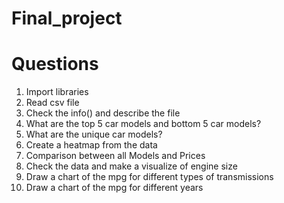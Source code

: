 # Final_project
# Questions
1. Import libraries
2. Read csv file
3. Check the info() and describe the file 
4. What are the top 5 car models and bottom 5 car models?
5. What are the unique car models?
6. Create a heatmap from the data
7. Comparison between all Models and Prices
8. Check the data and make a visualize of engine size
9. Draw a chart of the mpg for different types of transmissions
10. Draw a chart of the mpg for different years
